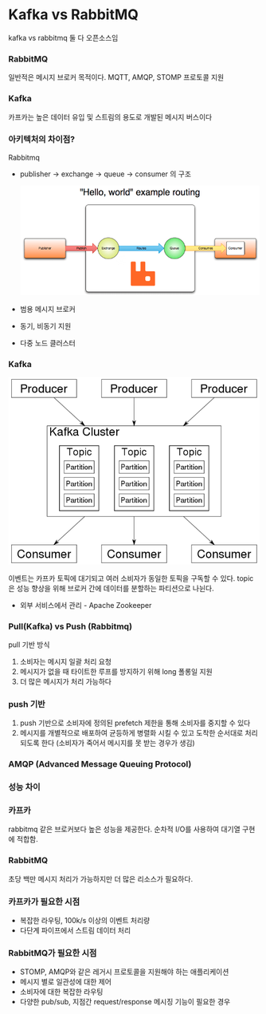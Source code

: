 # Kafka vs RabbitMQ

kafka vs rabbitmq 둘 다 오픈소스임

### RabbitMQ

일반적은 메시지 브로커 목적이다. MQTT, AMQP, STOMP 프로토콜 지원

### Kafka

카프카는 높은 데이터 유입 및 스트림의 용도로 개발된 메시지 버스이다

### 아키텍처의 차이점?

Rabbitmq 

- publisher → exchange → queue → consumer 의 구조
    
    ![Untitled](Untitled%202.png)
    
- 범용 메시지 브로커
- 동기, 비동기 지원
- 다중 노드 클러스터

### Kafka

![Untitled](Untitled%203.png)

이벤트는 카프카 토픽에 대기되고 여러 소비자가 동일한 토픽을 구독할 수 있다. topic은 성능 향상을 위해 브로커 간에 데이터를 분할하는 파티션으로 나뉜다.

- 외부 서비스에서 관리 - Apache Zookeeper

### Pull(Kafka) vs Push (Rabbitmq)

pull 기반 방식

1. 소비자는 메시지 일괄 처리 요청
2. 메시지가 없을 때 타이트한 루프를 방지하기 위해 long 폴롱일 지원
3. 더 많은 메시지가 처리 가능하다

### push 기반

1. push 기반으로 소비자에 정의된 prefetch 제한을 통해 소비자를 중지할 수 있다
2. 메시지를 개별적으로 배포하여 균등하게 병렬화 시킬 수 있고 도착한 순서대로 처리되도록 한다 (소비자가 죽어서 메시지를 못 받는 경우가 생김)

### AMQP (Advanced Message Queuing Protocol)

### 성능 차이

### 카프카

rabbitmq 같은 브로커보다 높은 성능을 제공한다. 순차적 I/O를 사용하여 대기열 구현에 적합함. 

### RabbitMQ

초당 백만 메시지 처리가 가능하지만 더 많은 리소스가 필요하다. 

### 카프카가 필요한 시점

- 복잡한 라우팅, 100k/s 이상의 이벤트 처리량
- 다단계 파이프에서 스트림 데이터 처리

### RabbitMQ가 필요한 시점

- STOMP, AMQP와 같은 레거시 프로토콜을 지원해야 하는 애플리케이션
- 메시지 별로 일관성에 대한 제어
- 소비자에 대한 복잡한 라우팅
- 다양한 pub/sub, 지점간 request/response 메시징 기능이 필요한 경우